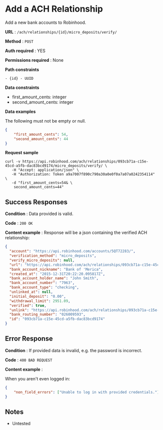 # Add a ACH Relationship

Add a new bank accounts to Robinhood.

**URL** : `/ach/relationships/{id}/micro_deposits/verify/`

**Method** : `POST`

**Auth required** : YES

**Permissions required** : None

**Path constraints**

    - {id} - UUID

**Data constraints**

  - first_amount_cents: integer
  - second_amount_cents: integer

**Data examples**

The following must not be empty or null.

```json
{
    "first_amount_cents": 54,
    "second_amount_cents": 44
}
```

**Request sample**

```
curl -v https://api.robinhood.com/ach/relationships/093cb71a-c15e-45cd-a5fb-dac83bcd9174/micro_deposits/verify/ \
   -H "Accept: application/json" \
   -H "Authorization: Token a9a7007f890c790a30a0e0f0a7a07a0242354114" \
   -d "first_amount_cents=54& \
    second_amount_cents=44"
```

## Success Responses

**Condition** : Data provided is valid.

**Code** : `200 OK`

**Content example** : Response will be a json containing the verified ACH relationship:

```json
{
  "account": "https://api.robinhood.com/accounts/5QT72283/",
  "verification_method": "micro_deposits",
  "verify_micro_deposits": null,
  "url": "https://api.robinhood.com/ach/relationships/093cb71a-c15e-45cd-a5fb-dac83bcd9174/",
  "bank_account_nickname": "Bank of 'Merica",
  "created_at": "2015-12-31T20:22:20.095817Z",
  "bank_account_holder_name": "John Smith",
  "bank_account_number": "7963",
  "bank_account_type": "checking",
  "unlinked_at": null,
  "initial_deposit": "0.00",
  "withdrawal_limit": 2951.09,
  "verified": true,
  "unlink": "https://api.robinhood.com/ach/relationships/093cb71a-c15e-45cd-a5fb-dac83bcd9174/unlink/",
  "bank_routing_number": "026009593",
  "id": "093cb71a-c15e-45cd-a5fb-dac83bcd9174"
}
```

## Error Response

**Condition** : If provided data is invalid, e.g. the password is incorrect.

**Code** : `400 BAD REQUEST`

**Content example** :

When you aren't even logged in:

```json
{
    "non_field_errors": ["Unable to log in with provided credentials."]
}
```

## Notes

  * Untested